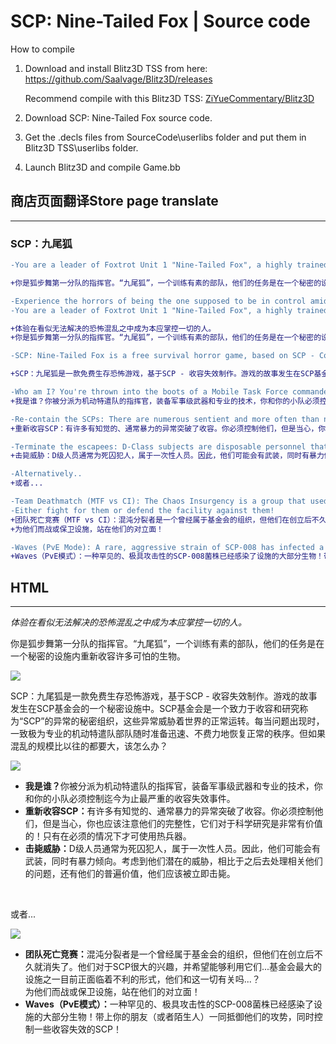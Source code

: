 # SCP: Nine-Tailed Fox | Source code
How to compile
1. Download and install Blitz3D TSS from here: https://github.com/Saalvage/Blitz3D/releases

    Recommend compile with this Blitz3D TSS: [ZiYueCommentary/Blitz3D](https://github.com/ZiYueCommentary/Blitz3D)

2. Download SCP: Nine-Tailed Fox source code.
3. Get the .decls files from SourceCode\userlibs folder and put them in Blitz3D TSS\userlibs folder.
4. Launch Blitz3D and compile Game.bb

## 商店页面翻译Store page translate
***
### SCP：九尾狐
```diff
-You are a leader of Foxtrot Unit 1 "Nine-Tailed Fox", a highly trained force tasked with re-containing a multitude of terrifying anomalous monsters that have broken loose inside of a top-secret research facility.

+你是狐步舞第一分队的指挥官。“九尾狐”，一个训练有素的部队，他们的任务是在一个秘密的设施内重新收容许多可怕的生物。
```
```diff
-Experience the horrors of being the one supposed to be in control amidst seemingly unsalvagable chaos.
-You are a leader of Foxtrot Unit 1 "Nine-Tailed Fox", a highly trained force tasked with re-containing a multitude of terrifying anomalous monsters that have broken loose inside of a top-secret research facility.

+体验在看似无法解决的恐怖混乱之中成为本应掌控一切的人。
+你是狐步舞第一分队的指挥官。“九尾狐”，一个训练有素的部队，他们的任务是在一个秘密的设施内重新收容许多可怕的生物。
```
```diff
-SCP: Nine-Tailed Fox is a free survival horror game, based on SCP - Containment Breach. The events of the game take place in a containment site of The SCP Foundation, a secret organization dedicated to containing and researching anomalous artifacts and entities referred to as SCPs that threaten the normalcy of the world. Whenever things go wrong a highly specialized Mobile Task Force is always at the ready to quickly and effortlessly restore order, but what if the scale of chaos exceeds anything ever seen before?

+SCP：九尾狐是一款免费生存恐怖游戏，基于SCP - 收容失效制作。游戏的故事发生在SCP基金会的一个秘密设施中。SCP基金会是一个致力于收容和研究称为“SCP”的异常的秘密组织，这些异常威胁着世界的正常运转。每当问题出现时，一致极为专业的机动特遣队部队随时准备迅速、不费力地恢复正常的秩序。但如果混乱的规模比以往的都要大，该怎么办？
```

```diff
-Who am I? You're thrown into the boots of a Mobile Task Force commander. Equipped with military grade weaponry and specialized technology you and your squad must fight their way through what appears to be the worst containment breach to date.
+我是谁？你被分派为机动特遣队的指挥官，装备军事级武器和专业的技术，你和你的小队必须控制迄今为止最严重的收容失效事件。

-Re-contain the SCPs: There are numerous sentient and more often than not violent anomalies that have escaped their containment. You must contain them, but beware, you should also value their integrity, as they are very valuable to the Foundation and science as a whole! You should only fall back to force if absolutely necessary.
+重新收容SCP：有许多有知觉的、通常暴力的异常突破了收容。你必须控制他们，但是当心，你也应该注意他们的完整性，它们对于科学研究是非常有价值的！只有在必须的情况下才可使用热兵器。

-Terminate the escapees: D-Class subjects are disposable personnel that strictly consists of death row inmates. Given the situation they can be expected to be potentially armed and violent. Considering their potential possession of Foundation intelligence, the hassle associated with dealing with them in any other way and their general worthlessness, they are supposed to be terminated on sight.
+击毙威胁：D级人员通常为死囚犯人，属于一次性人员。因此，他们可能会有武装，同时有暴力倾向。考虑到他们潜在的威胁，相比于之后去处理相关他们的问题，还有他们的普遍价值，他们应该被立即击毙。

-Alternatively..
+或者...
```

```diff
-Team Deathmatch (MTF vs CI): The Chaos Insurgency is a group that used to belong to the Foundation but went A.W.O.L. not long after their creation. They also have a peculiar interest in anomalous objects and is looking towards taking advantage of the.. unfavorable situation one of the Foundation's biggest sites is currently facing. Might they even have something to do with all of this?..
-Either fight for them or defend the facility against them!
+团队死亡竞赛（MTF vs CI）：混沌分裂者是一个曾经属于基金会的组织，但他们在创立后不久就消失了。他们对于SCP很大的兴趣，并希望能够利用它们...基金会最大的设施之一目前正面临着不利的形式，他们和这一切有关吗...？
+为他们而战或保卫设施，站在他们的对立面！

-Waves (PvE Mode): A rare, aggressive strain of SCP-008 has infected a large sector of the facility! Grab a team of friends (or strangers) and fend off against waves of them together with a number of other anomalies that has gotten loose!
+Waves（PvE模式）：一种罕见的、极具攻击性的SCP-008菌株已经感染了设施的大部分生物！带上你的朋友（或者陌生人）一同抵御他们的攻势，同时控制一些收容失效的SCP！
```

## HTML
***
<i>体验在看似无法解决的恐怖混乱之中成为本应掌控一切的人。</i>
<p>你是狐步舞第一分队的指挥官。“九尾狐”，一个训练有素的部队，他们的任务是在一个秘密的设施内重新收容许多可怕的生物。</p>
<img src="https://cdn.akamai.steamstatic.com/steam/apps/1304510/extras/banner_background_small.gif">
<p>SCP：九尾狐是一款免费生存恐怖游戏，基于SCP - 收容失效制作。游戏的故事发生在SCP基金会的一个秘密设施中。SCP基金会是一个致力于收容和研究称为“SCP”的异常的秘密组织，这些异常威胁着世界的正常运转。每当问题出现时，一致极为专业的机动特遣队部队随时准备迅速、不费力地恢复正常的秩序。但如果混乱的规模比以往的都要大，该怎么办？</p>
<img src="https://cdn.akamai.steamstatic.com/steam/apps/1304510/extras/banner_singleplayer_small.gif">
<ul>
    <li><b>我是谁？</b>你被分派为机动特遣队的指挥官，装备军事级武器和专业的技术，你和你的小队必须控制迄今为止最严重的收容失效事件。</li>
    <li><b>重新收容SCP：</b>有许多有知觉的、通常暴力的异常突破了收容。你必须控制他们，但是当心，你也应该注意他们的完整性，它们对于科学研究是非常有价值的！只有在必须的情况下才可使用热兵器。</li>
    <li><b>击毙威胁：</b>D级人员通常为死囚犯人，属于一次性人员。因此，他们可能会有武装，同时有暴力倾向。考虑到他们潜在的威胁，相比于之后去处理相关他们的问题，还有他们的普遍价值，他们应该被立即击毙。</li>
</ul>
<br>
<p>或者...</p>
<img src="https://cdn.akamai.steamstatic.com/steam/apps/1304510/extras/banner_multiplayer_small.gif">
<ul>
    <li><b>团队死亡竞赛：</b>混沌分裂者是一个曾经属于基金会的组织，但他们在创立后不久就消失了。他们对于SCP很大的兴趣，并希望能够利用它们...基金会最大的设施之一目前正面临着不利的形式，他们和这一切有关吗...？<br>为他们而战或保卫设施，站在他们的对立面！</li>
    <li><b>Waves（PvE模式）：</b>一种罕见的、极具攻击性的SCP-008菌株已经感染了设施的大部分生物！带上你的朋友（或者陌生人）一同抵御他们的攻势，同时控制一些收容失效的SCP！</li>
</ul>